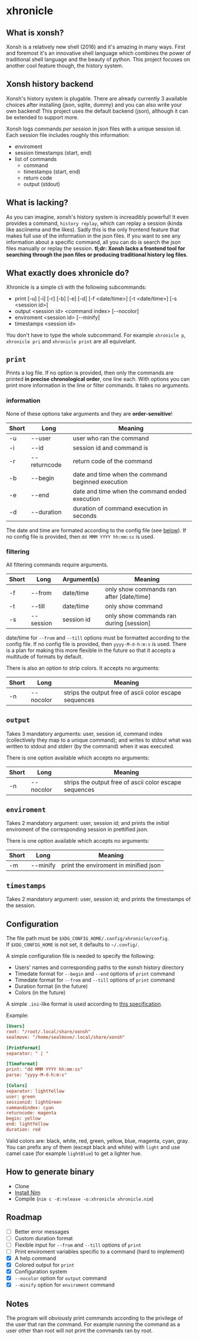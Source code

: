 # xhronicle

## What is xonsh?
Xonsh is a relatively new shell (2016) and it's amazing in many ways. First and
foremost it's an innovative shell language which combines the power of
traditional shell language and the beauty of python. This project focuses on
another cool feature though, the history system.

## Xonsh history backend
Xonsh's history system is plugable. There are already currently 3 available
choices after installing (json, sqlite, dummy) and you can also write your own
backend! This project uses the default backend (json), although it can be
extended to support more.

Xonsh logs commands *per session* in json files with a unique session id.
Each session file includes roughly this information:
- enviroment
- session timestamps (start, end)
- list of commands
	- command
	- timestamps (start, end)
	- return code
	- output (stdout)

## What is lacking?
As you can imagine, xonsh's history system is increadibly powerful! It even
provides a command, `history replay`, which can replay a session (kinda like
asciinema and the likes). Sadly this is the only frontend feature that makes
full use of the information in the json files. If you want to see any
information about a specific command, all you can do is search the json files
manually or replay the session.
**tl;dr: Xonsh lacks a frontend tool for searching through the
json files or producing traditional history log files**.

## What exactly does xhronicle do?
Xhronicle is a simple cli with the following subcommands:
- print [-u] [-i] [-r] [-b] [-e] [-d] [-f \<date/time\>] [-t \<date/time\>] [-s \<session id\>] 
- output \<session id\> \<command index\> [--nocolor]
- enviroment \<session id\> [--minify]
- timestamps \<session id\>

You don't have to type the whole subcommand. For example `xhronicle p`,
`xhronicle pri` and `xhronicle print` are all equivelant.

## `print`
Prints a log file. If no option is provided, then only the
commands are printed **in precise chronological order**, one line each.
With options you can print more information in the line or filter commands.
It takes no arguments.

### information
None of these options take arguments and they are **order-sensitive**!

| Short | Long | Meaning |
|-------|------|----------
| -u | --user | user who ran the command
| -i | --id | session id and command is
| -r | --returncode | return code of the command
| -b | --begin | date and time when the command beginned execution
| -e | --end | date and time when the command ended execution
| -d | --duration | duration of command execution in seconds

The date and time are formated according to the config file (see [below](https://github.com/sealmove/xhronicle#configuration)).
If no config file is provided, then `dd MMM YYYY hh:mm:ss` is used.

### filtering
All filtering commands require arguments.

| Short | Long | Argument(s) | Meaning
|-------|------|---------- | -
| -f | --from | date/time | only show commands ran after [date/time]
| -t | --till | date/time | only show command
| -s | --session | session id | only show commands ran during [session]

date/time for `--from` and `--till` options must be formatted according to the
config file. If no config file is provided, then `yyyy-M-d-h:m:s` is used.
There is a plan for making this more flexible in the future so that it accepts
a multitude of formats by default.

There is also an option to strip colors. It accepts no arguments:

| Short | Long | Meaning
|-------|------|----------
| -n | --nocolor | strips the output free of ascii color escape sequences

## `output`
Takes 3 mandatory arguments: user, session id, command index (collectively they
map to a unique command); and writes to stdout what was written to stdout and
stderr (by the command) when it was executed.

There is one option available which accepts no arguments:

| Short | Long | Meaning
|-------|------|----------
| -n | --nocolor | strips the output free of ascii color escape sequences

## `enviroment`
Takes 2 mandatory argument: user, session id; and prints the *initial* enviroment
of the corresponding session in prettified json.

There is one option available which accepts no arguments:

| Short | Long | Meaning
|-------|------|----------
| -m | --minify | print the enviroment in minified json

## `timestamps`
Takes 2 mandatory argument: user, session id; and prints the timestamps of the
session.

## Configuration
The file path must be `$XDG_CONFIG_HOME/.config/xhronicle/config`.
<br/>
If `$XDG_CONFIG_HOME` is not set, it defaults to `~/.config/`.

A simple configuration file is needed to specify the following:
- Users' names and corresponding paths to the xonsh history directory
- Timedate format for `--begin` and `--end` options of `print` command
- Timedate format for `--from` and `--till` options of `print` command
- Duration format (in the future)
- Colors (in the future)

A simple `.ini`-like format is used according to [this specification](https://nim-lang.org/docs/times.html).

Example:
``` ini
[Users]
root: "/root/.local/share/xonsh"
sealmove: "/home/sealmove/.local/share/xonsh"

[PrintFormat]
separator: " | "

[TimeFormat]
print: "dd MMM YYYY hh:mm:ss"
parse: "yyyy-M-d-h:m:s"

[Colors]
separator: lightYellow
user: green
sessionid: lightGreen
commandindex: cyan
returncode: magenta
begin: yellow
end: lightYellow
duration: red
```

Valid colors are: black, white, red, green, yellow, blue, magenta, cyan, gray.
You can prefix any of them (except black and white) with `light` and use camel
case (for example `lightBlue`) to get a lighter hue.

## How to generate binary
* Clone
* [Install Nim](https://nim-lang.org/install.html)
* Compile (`nim c -d:release -o:xhronicle xhronicle.nim`) 

## Roadmap
- [ ] Better error messages
- [ ] Custom duration format
- [ ] Flexible input for `--from` and `--till` options of `print`
- [ ] Print enviroment variables specific to a command (hard to implement)
- [x] A help command
- [x] Colored output for `print`
- [x] Configuration system
- [x] `--nocolor` option for `output` command
- [x] `--minify` option for `enviroment` command

## Notes
The program will obviously print commands according to the privilege of the
user that ran the command. For example running the command as a user other
than root will not print the commands ran by root.
